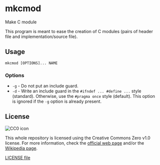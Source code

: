 # mkcmod
Make C module

This program is meant to ease the creation of C modules (pairs of header file and implementation/source file).

## Usage

```
mkcmod [OPTIONS]... NAME
```

### Options

 - `-g` - Do not put an include guard.
 - `-d` - Write an include guard in the `#ifndef ... #define ...` style (standard). Otherwise, use the `#pragma once` style (default). This option is ignored if the `-g` option is already present.

## License

![CC0 icon](https://mirrors.creativecommons.org/presskit/buttons/88x31/svg/cc-zero.svg)

This whole repository is licensed using the Creative Commons Zero v1.0 license. For more information, check the [official web page](https://creativecommons.org/publicdomain/zero/1.0/) and/or the [Wikipedia page](https://en.wikipedia.org/wiki/Creative_Commons_license#Zero_/_public_domain).

[LICENSE file](LICENSE)
